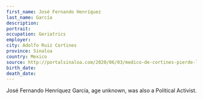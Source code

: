 ```yaml
---
first_name: José Fernando Henríquez
last_name: García
description: 
portrait: 
occupation: Geriatrics
employer: 
city: Adolfo Ruiz Cortines
province: Sinaloa
country: Mexico
source: http://portalsinaloa.com/2020/06/03/medico-de-cortines-pierde-la-batalla-contra-el-covid19-se-trata-del-dr-fernando-henriquez/
birth_date: 
death_date: 
---
```


José Fernando Henríquez García, age unknown, was also a Political Activist.
